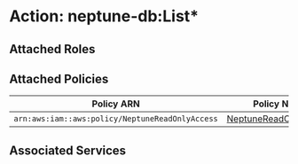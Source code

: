 # Action: neptune-db:List*

## Attached Roles

## Attached Policies

| Policy ARN | Policy Name |
|------------|-------------|
| `arn:aws:iam::aws:policy/NeptuneReadOnlyAccess` | [NeptuneReadOnlyAccess](../policies.md#neptunereadonlyaccess) |

## Associated Services

